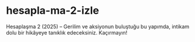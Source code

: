 # hesapla-ma-2-izle
Hesaplaşma 2 (2025) – Gerilim ve aksiyonun buluştuğu bu yapımda, intikam dolu bir hikâyeye tanıklık edeceksiniz. Kaçırmayın!
